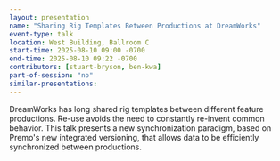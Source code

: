 ```yaml
---
layout: presentation
name: "Sharing Rig Templates Between Productions at DreamWorks"
event-type: talk
location: West Building, Ballroom C
start-time: 2025-08-10 09:00 -0700
end-time: 2025-08-10 09:22 -0700
contributors: [stuart-bryson, ben-kwa]
part-of-session: "no"
similar-presentations:
---
```


DreamWorks has long shared rig templates between different feature productions. Re-use avoids the need to constantly re-invent common behavior. This talk presents a new synchronization paradigm, based on Premo's new integrated versioning, that allows data to be efficiently synchronized between productions.
